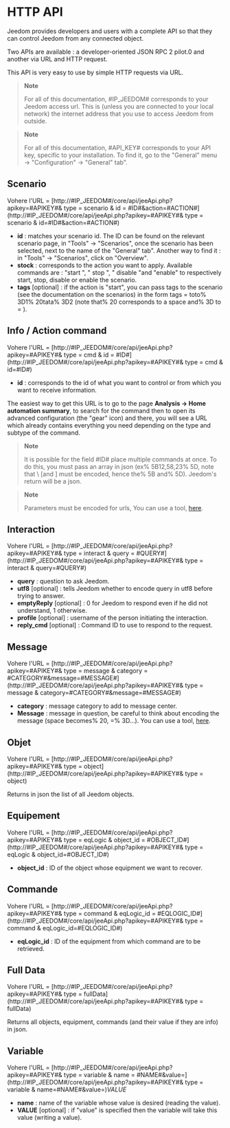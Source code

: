 # HTTP API

Jeedom provides developers and users with a complete API so that they can control Jeedom from any connected object.

Two APIs are available : a developer-oriented JSON RPC 2 pilot.0 and another via URL and HTTP request.

This API is very easy to use by simple HTTP requests via URL.

> **Note**
>
> For all of this documentation, \#IP\_JEEDOM\# corresponds to your Jeedom access url. This is (unless you are connected to your local network) the internet address that you use to access Jeedom from outside.

> **Note**
>
> For all of this documentation, \#API\_KEY\# corresponds to your API key, specific to your installation. To find it, go to the "General" menu → "Configuration" → "General" tab".

## Scenario

Vohere l'URL = [http://\#IP\_JEEDOM\#/core/api/jeeApi.php?apikey=\#APIKEY\#& type = scenario & id = \#ID\#&action=\#ACTION\#](http://#IP_JEEDOM#/core/api/jeeApi.php?apikey=#APIKEY#& type = scenario & id=#ID#&action=#ACTION#)

- **id** : matches your scenario id. The ID can be found on the relevant scenario page, in "Tools" → "Scenarios", once the scenario has been selected, next to the name of the "General" tab". Another way to find it : in "Tools" → "Scenarios", click on "Overview".
- **stock** : corresponds to the action you want to apply. Available commands are : "start ", " stop ", " disable "and "enable" to respectively start, stop, disable or enable the scenario.
- **tags** \[optional\] : if the action is "start", you can pass tags to the scenario (see the documentation on the scenarios) in the form tags = toto% 3D1% 20tata% 3D2 (note that% 20 corresponds to a space and% 3D to = ).

##  Info / Action command

Vohere l'URL = [http://\#IP\_JEEDOM\#/core/api/jeeApi.php?apikey=\#APIKEY\#& type = cmd & id = \#ID\#](http://#IP_JEEDOM#/core/api/jeeApi.php?apikey=#APIKEY#& type = cmd & id=#ID#)

- **id** : corresponds to the id of what you want to control or from which you want to receive information.

The easiest way to get this URL is to go to the page **Analysis → Home automation summary**, to search for the command then to open its advanced configuration (the "gear" icon) and there, you will see a URL which already contains everything you need depending on the type and subtype of the command.

> **Note**
>
> It is possible for the field \#ID\# place multiple commands at once. To do this, you must pass an array in json (ex% 5B12,58,23% 5D, note that \ [and \] must be encoded, hence the% 5B and% 5D). Jeedom&#39;s return will be a json.

> **Note**
>
> Parameters must be encoded for urls, You can use a tool, [here](https://meyerweb.com/eric/tools/dencoder/).

## Interaction

Vohere l'URL = [http://\#IP\_JEEDOM\#/core/api/jeeApi.php?apikey=\#APIKEY\#& type = interact & query = \#QUERY\#](http://#IP_JEEDOM#/core/api/jeeApi.php?apikey=#APIKEY#& type = interact & query=#QUERY#)

- **query** : question to ask Jeedom.
- **utf8** \[optional\] : tells Jeedom whether to encode query in utf8 before trying to answer.
- **emptyReply** \[optional\] : 0 for Jeedom to respond even if he did not understand, 1 otherwise.
- **profile** \[optional\] : username of the person initiating the interaction.
- **reply\_cmd** \[optional\] : Command ID to use to respond to the request.

## Message

Vohere l'URL = [http://\#IP\_JEEDOM\#/core/api/jeeApi.php?apikey=\#APIKEY\#& type = message & category = \#CATEGORY\#&message=\#MESSAGE\#](http://#IP_JEEDOM#/core/api/jeeApi.php?apikey=#APIKEY#& type = message & category=#CATEGORY#&message=#MESSAGE#)

- **category** : message category to add to message center.
- **Message** : message in question, be careful to think about encoding the message (space becomes% 20, =% 3D…). You can use a tool, [here](https://meyerweb.com/eric/tools/dencoder/).

## Objet

Vohere l'URL = [http://\#IP\_JEEDOM\#/core/api/jeeApi.php?apikey=\#APIKEY\#& type = object](http://#IP_JEEDOM#/core/api/jeeApi.php?apikey=#APIKEY#& type = object)

Returns in json the list of all Jeedom objects.

## Equipement

Vohere l'URL = [http://\#IP\_JEEDOM\#/core/api/jeeApi.php?apikey=\#APIKEY\#& type = eqLogic & object\_id = \#OBJECT\_ID\#](http://#IP_JEEDOM#/core/api/jeeApi.php?apikey=#APIKEY#& type = eqLogic & object_id=#OBJECT_ID#)

- **object\_id** : ID of the object whose equipment we want to recover.

## Commande

Vohere l'URL = [http://\#IP\_JEEDOM\#/core/api/jeeApi.php?apikey=\#APIKEY\#& type = command & eqLogic\_id = \#EQLOGIC\_ID\#](http://#IP_JEEDOM#/core/api/jeeApi.php?apikey=#APIKEY#& type = command & eqLogic_id=#EQLOGIC_ID#)

- **eqLogic\_id** : ID of the equipment from which command are to be retrieved.

## Full Data

Vohere l'URL = [http://\#IP\_JEEDOM\#/core/api/jeeApi.php?apikey=\#APIKEY\#& type = fullData](http://#IP_JEEDOM#/core/api/jeeApi.php?apikey=#APIKEY#& type = fullData)

Returns all objects, equipment, commands (and their value if they are info) in json.

## Variable

Vohere l'URL = [http://\#IP\_JEEDOM\#/core/api/jeeApi.php?apikey=\#APIKEY\#& type = variable & name = \#NAME\#&value=](http://#IP_JEEDOM#/core/api/jeeApi.php?apikey=#APIKEY#& type = variable & name=#NAME#&value=)*VALUE*

- **name** : name of the variable whose value is desired (reading the value).
- **VALUE** \[optional\] : if "value" is specified then the variable will take this value (writing a value).
